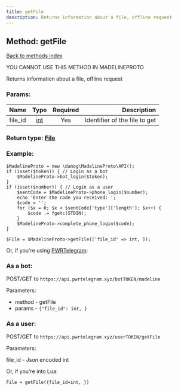 ```yaml
---
title: getFile
description: Returns information about a file, offline request
---
```

## Method: getFile  
[Back to methods index](index.md)


YOU CANNOT USE THIS METHOD IN MADELINEPROTO


Returns information about a file, offline request

### Params:

| Name     |    Type       | Required | Description |
|----------|:-------------:|:--------:|------------:|
|file\_id|[int](../types/int.md) | Yes|Identifier of the file to get|


### Return type: [File](../types/File.md)

### Example:


```
$MadelineProto = new \danog\MadelineProto\API();
if (isset($token)) { // Login as a bot
    $MadelineProto->bot_login($token);
}
if (isset($number)) { // Login as a user
    $sentCode = $MadelineProto->phone_login($number);
    echo 'Enter the code you received: ';
    $code = '';
    for ($x = 0; $x < $sentCode['type']['length']; $x++) {
        $code .= fgetc(STDIN);
    }
    $MadelineProto->complete_phone_login($code);
}

$File = $MadelineProto->getFile(['file_id' => int, ]);
```

Or, if you're using [PWRTelegram](https://pwrtelegram.xyz):

### As a bot:

POST/GET to `https://api.pwrtelegram.xyz/botTOKEN/madeline`

Parameters:

* method - getFile
* params - `{"file_id": int, }`



### As a user:

POST/GET to `https://api.pwrtelegram.xyz/userTOKEN/getFile`

Parameters:

file_id - Json encoded int



Or, if you're into Lua:

```
File = getFile({file_id=int, })
```

